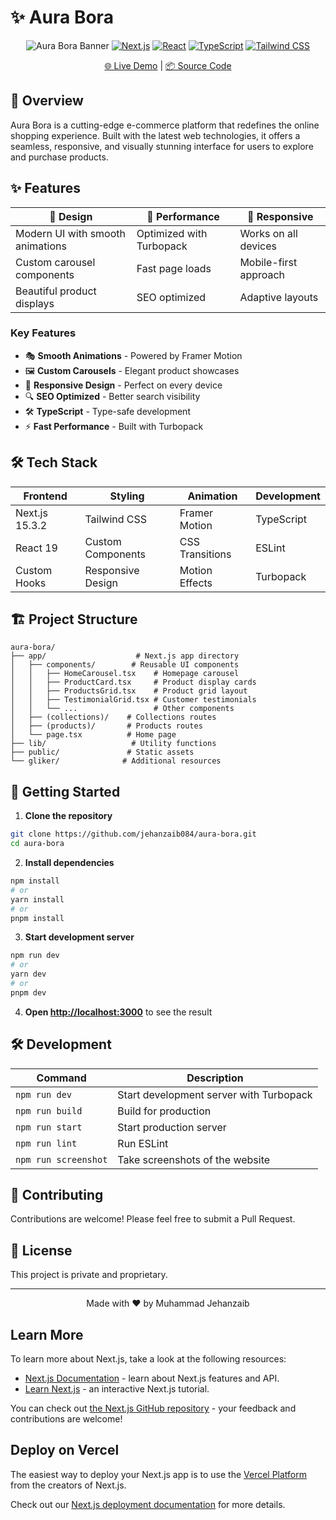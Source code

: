 # ✨ Aura Bora

<div align="center">

![Aura Bora Banner](/og-image.png)
[![Next.js](https://img.shields.io/badge/Next.js-15.3.2-black?style=for-the-badge&logo=next.js)](https://nextjs.org)
[![React](https://img.shields.io/badge/React-19-blue?style=for-the-badge&logo=react)](https://reactjs.org)
[![TypeScript](https://img.shields.io/badge/TypeScript-5-blue?style=for-the-badge&logo=typescript)](https://www.typescriptlang.org)
[![Tailwind CSS](https://img.shields.io/badge/Tailwind_CSS-4-38B2AC?style=for-the-badge&logo=tailwind-css)](https://tailwindcss.com)

[🌐 Live Demo](https://aura084.vercel.app/) | [📦 Source Code](https://github.com/jehanzaib084/aura-bora)

</div>

## 🚀 Overview

Aura Bora is a cutting-edge e-commerce platform that redefines the online shopping experience. Built with the latest web technologies, it offers a seamless, responsive, and visually stunning interface for users to explore and purchase products.


## ✨ Features

<div align="center">

| 🎨 Design | 🚀 Performance | 📱 Responsive |
|-----------|---------------|--------------|
| Modern UI with smooth animations | Optimized with Turbopack | Works on all devices |
| Custom carousel components | Fast page loads | Mobile-first approach |
| Beautiful product displays | SEO optimized | Adaptive layouts |

</div>

### Key Features

- 🎭 **Smooth Animations** - Powered by Framer Motion
- 🖼️ **Custom Carousels** - Elegant product showcases
- 📱 **Responsive Design** - Perfect on every device
- 🔍 **SEO Optimized** - Better search visibility
- 🛠️ **TypeScript** - Type-safe development
- ⚡ **Fast Performance** - Built with Turbopack

## 🛠️ Tech Stack

<div align="center">

| Frontend | Styling | Animation | Development |
|----------|---------|-----------|-------------|
| Next.js 15.3.2 | Tailwind CSS | Framer Motion | TypeScript |
| React 19 | Custom Components | CSS Transitions | ESLint |
| Custom Hooks | Responsive Design | Motion Effects | Turbopack |

</div>

## 🏗️ Project Structure

```
aura-bora/
├── app/                    # Next.js app directory
│   ├── components/        # Reusable UI components
│   │   ├── HomeCarousel.tsx    # Homepage carousel
│   │   ├── ProductCard.tsx     # Product display cards
│   │   ├── ProductsGrid.tsx    # Product grid layout
│   │   ├── TestimonialGrid.tsx # Customer testimonials
│   │   └── ...                 # Other components
│   ├── (collections)/    # Collections routes
│   ├── (products)/       # Products routes
│   └── page.tsx          # Home page
├── lib/                   # Utility functions
├── public/               # Static assets
└── gliker/              # Additional resources
```

## 🚀 Getting Started

1. **Clone the repository**
```bash
git clone https://github.com/jehanzaib084/aura-bora.git
cd aura-bora
```

2. **Install dependencies**
```bash
npm install
# or
yarn install
# or
pnpm install
```

3. **Start development server**
```bash
npm run dev
# or
yarn dev
# or
pnpm dev
```

4. **Open [http://localhost:3000](http://localhost:3000)** to see the result

## 🛠️ Development

<div align="center">

| Command | Description |
|---------|-------------|
| `npm run dev` | Start development server with Turbopack |
| `npm run build` | Build for production |
| `npm run start` | Start production server |
| `npm run lint` | Run ESLint |
| `npm run screenshot` | Take screenshots of the website |

</div>


## 🤝 Contributing

Contributions are welcome! Please feel free to submit a Pull Request.

## 📄 License

This project is private and proprietary.

---

<div align="center">
  Made with ❤️ by Muhammad Jehanzaib
</div>

## Learn More

To learn more about Next.js, take a look at the following resources:

- [Next.js Documentation](https://nextjs.org/docs) - learn about Next.js features and API.
- [Learn Next.js](https://nextjs.org/learn) - an interactive Next.js tutorial.

You can check out [the Next.js GitHub repository](https://github.com/vercel/next.js) - your feedback and contributions are welcome!

## Deploy on Vercel

The easiest way to deploy your Next.js app is to use the [Vercel Platform](https://vercel.com/new?utm_medium=default-template&filter=next.js&utm_source=create-next-app&utm_campaign=create-next-app-readme) from the creators of Next.js.

Check out our [Next.js deployment documentation](https://nextjs.org/docs/app/building-your-application/deploying) for more details.
